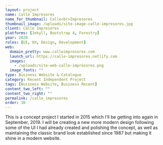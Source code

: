 ```yaml
---
layout: project
name: Calle Impresores
name_for_thumbnail: Calle<br>Impresores
thumbnail_image: /uploads/site-image-calle-impresores.jpg
client: Calle Impresores
platforms: [Jekyll, Bootstrap 4, Forestry]
year: 2020
roles: [UI, UX, Design, Development]
web:
  domain_pretty: www.calleimpresores.com
  launch_url: https://calle-impresores.netlify.com
  images:
    - /uploads/site-web-calle-impresores.png
  image_fonts: ""
type: Business Website & Catalogue
category: Recent Independent Project
tags: [Business Website, Business Recent]
content_two_left: ""
content_two_right: ""
permalink: /calle_impresores
order: 30
---
```


This is a concept project I started in 2015 which I'll be getting into again in September, 2019. I will be creating a new more modern design following some of the UI I had already created and polishing the concept, as well as maintaining the classic brand look established since 1987 but making it shine in a modern website.